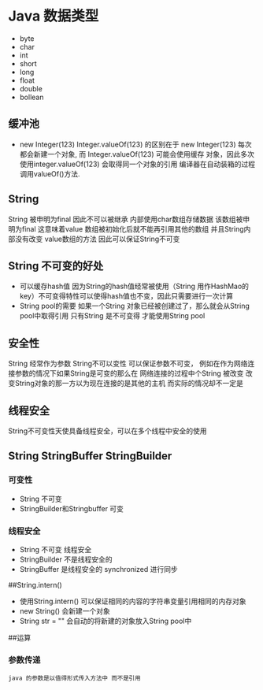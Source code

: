 # Java 数据类型
 - byte
 - char 
 - int 
 - short 
 - long 
 - float
 - double
 - bollean
 
 ## 缓冲池 
 - new Integer(123) Integer.valueOf(123) 的区别在于 new Integer(123) 每次都会新建一个对象,
 而 Integer.valueOf(123) 可能会使用缓存 对象，因此多次使用integer.valueOf(123) 会取得同一个对象的引用
  编译器在自动装箱的过程调用valueOf()方法.
  
 ## String
  String 被申明为final 因此不可以被继承
  内部使用char数组存储数据 该数组被申明为final 这意味着value 数组被初始化后就不能再引用其他的数组 并且String内部没有改变 
  value数组的方法 因此可以保证String不可变
  
 ## String 不可变的好处
 - 可以缓存hash值
  因为String的hash值经常被使用（String 用作HashMao的key）不可变得特性可以使得hash值也不变，因此只需要进行一次计算
 - String pool的需要
  如果一个String 对象已经被创建过了，那么就会从String pool中取得引用 只有String 是不可变得 才能使用String pool
 ## 安全性
 String 经常作为参数 String不可以变性 可以保证参数不可变， 例如在作为网络连接参数的情况下如果String是可变的那么在
  网络连接的过程中个String 被改变 改变String对象的那一方以为现在连接的是其他的主机 而实际的情况却不一定是
 ## 线程安全
 String不可变性天使具备线程安全，可以在多个线程中安全的使用
 
 ## String StringBuffer StringBuilder
 ### 可变性
 - String 不可变
 - StringBuilder和Stringbuffer 可变
 ### 线程安全
 - String 不可变 线程安全
 - StringBuilder 不是线程安全的
 - StringBuffer 是线程安全的 synchronized 进行同步

##String.intern()
 - 使用String.intern() 可以保证相同的内容的字符串变量引用相同的内存对象
 - new String() 会新建一个对象
 - String str = "" 会自动的将新建的对象放入String pool中
 
##运算
### 参数传递
    java 的参数是以值得形式传入方法中 而不是引用
    
 
   
 